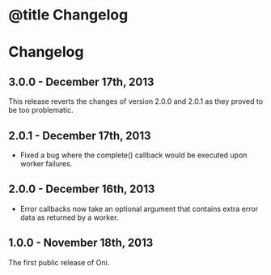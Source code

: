 # @title Changelog
# Changelog

## 3.0.0 - December 17th, 2013

This release reverts the changes of version 2.0.0 and 2.0.1 as they proved to
be too problematic.

## 2.0.1 - December 17th, 2013

* Fixed a bug where the complete() callback would be executed upon worker
  failures.

## 2.0.0 - December 16th, 2013

* Error callbacks now take an optional argument that contains extra error data
  as returned by a worker.

## 1.0.0 - November 18th, 2013

The first public release of Oni.
